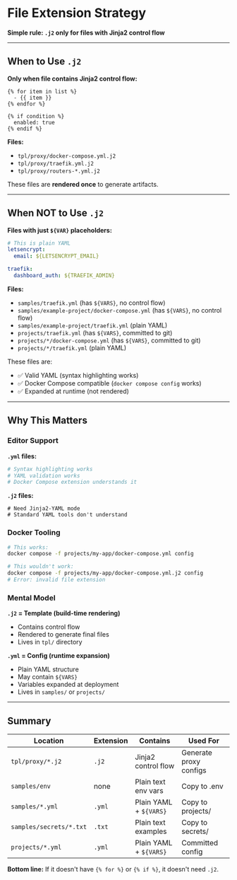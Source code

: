 # File Extension Strategy

**Simple rule: `.j2` only for files with Jinja2 control flow**

---

## When to Use `.j2`

**Only when file contains Jinja2 control flow:**

```jinja2
{% for item in list %}
  - {{ item }}
{% endfor %}

{% if condition %}
  enabled: true
{% endif %}
```

**Files:**
- `tpl/proxy/docker-compose.yml.j2`
- `tpl/proxy/traefik.yml.j2`
- `tpl/proxy/routers-*.yml.j2`

These files are **rendered once** to generate artifacts.

---

## When NOT to Use `.j2`

**Files with just `${VAR}` placeholders:**

```yaml
# This is plain YAML
letsencrypt:
  email: ${LETSENCRYPT_EMAIL}

traefik:
  dashboard_auth: ${TRAEFIK_ADMIN}
```

**Files:**
- `samples/traefik.yml` (has `${VARS}`, no control flow)
- `samples/example-project/docker-compose.yml` (has `${VARS}`, no control flow)
- `samples/example-project/traefik.yml` (plain YAML)
- `projects/traefik.yml` (has `${VARS}`, committed to git)
- `projects/*/docker-compose.yml` (has `${VARS}`, committed to git)
- `projects/*/traefik.yml` (plain YAML)

These files are:
- ✅ Valid YAML (syntax highlighting works)
- ✅ Docker Compose compatible (`docker compose config` works)
- ✅ Expanded at runtime (not rendered)

---

## Why This Matters

### Editor Support

**`.yml` files:**
```yaml
# Syntax highlighting works
# YAML validation works
# Docker Compose extension understands it
```

**`.j2` files:**
```jinja2
# Need Jinja2-YAML mode
# Standard YAML tools don't understand
```

### Docker Tooling

```bash
# This works:
docker compose -f projects/my-app/docker-compose.yml config

# This wouldn't work:
docker compose -f projects/my-app/docker-compose.yml.j2 config
# Error: invalid file extension
```

### Mental Model

**`.j2` = Template (build-time rendering)**
- Contains control flow
- Rendered to generate final files
- Lives in `tpl/` directory

**`.yml` = Config (runtime expansion)**
- Plain YAML structure
- May contain `${VARS}`
- Variables expanded at deployment
- Lives in `samples/` or `projects/`

---

## Summary

| Location | Extension | Contains | Used For |
|----------|-----------|----------|----------|
| `tpl/proxy/*.j2` | `.j2` | Jinja2 control flow | Generate proxy configs |
| `samples/env` | none | Plain text env vars | Copy to .env |
| `samples/*.yml` | `.yml` | Plain YAML + `${VARS}` | Copy to projects/ |
| `samples/secrets/*.txt` | `.txt` | Plain text examples | Copy to secrets/ |
| `projects/*.yml` | `.yml` | Plain YAML + `${VARS}` | Committed config |

**Bottom line:** If it doesn't have `{% for %}` or `{% if %}`, it doesn't need `.j2`.

